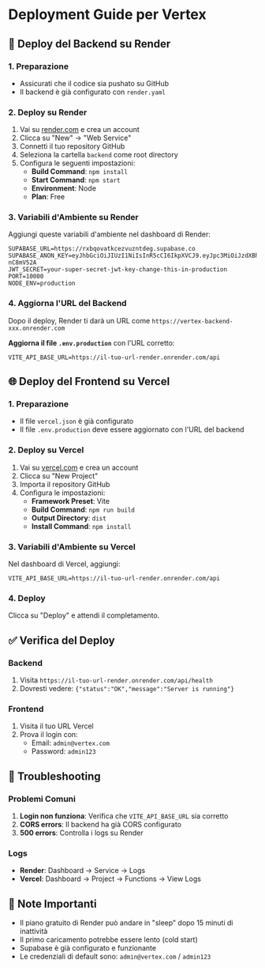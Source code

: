 # Deployment Guide per Vertex

## 🚀 Deploy del Backend su Render

### 1. Preparazione
- Assicurati che il codice sia pushato su GitHub
- Il backend è già configurato con `render.yaml`

### 2. Deploy su Render
1. Vai su [render.com](https://render.com) e crea un account
2. Clicca su "New" → "Web Service"
3. Connetti il tuo repository GitHub
4. Seleziona la cartella `backend` come root directory
5. Configura le seguenti impostazioni:
   - **Build Command**: `npm install`
   - **Start Command**: `npm start`
   - **Environment**: Node
   - **Plan**: Free

### 3. Variabili d'Ambiente su Render
Aggiungi queste variabili d'ambiente nel dashboard di Render:
```
SUPABASE_URL=https://rxbqovatkcezvuzntdeg.supabase.co
SUPABASE_ANON_KEY=eyJhbGciOiJIUzI1NiIsInR5cCI6IkpXVCJ9.eyJpc3MiOiJzdXBhYmFzZSIsInJlZiI6InJ4YnFvdmF0a2NlenZ1em50ZGVnIiwicm9sZSI6ImFub24iLCJpYXQiOjE3NTE1NTUyNDUsImV4cCI6MjA2NzEzMTI0NX0.yfqeMPp7FNcaZZ74WauAw2sgvs7y3of9Vr-nC8mV52A
JWT_SECRET=your-super-secret-jwt-key-change-this-in-production
PORT=10000
NODE_ENV=production
```

### 4. Aggiorna l'URL del Backend
Dopo il deploy, Render ti darà un URL come `https://vertex-backend-xxx.onrender.com`

**Aggiorna il file `.env.production`** con l'URL corretto:
```
VITE_API_BASE_URL=https://il-tuo-url-render.onrender.com/api
```

## 🌐 Deploy del Frontend su Vercel

### 1. Preparazione
- Il file `vercel.json` è già configurato
- Il file `.env.production` deve essere aggiornato con l'URL del backend

### 2. Deploy su Vercel
1. Vai su [vercel.com](https://vercel.com) e crea un account
2. Clicca su "New Project"
3. Importa il repository GitHub
4. Configura le impostazioni:
   - **Framework Preset**: Vite
   - **Build Command**: `npm run build`
   - **Output Directory**: `dist`
   - **Install Command**: `npm install`

### 3. Variabili d'Ambiente su Vercel
Nel dashboard di Vercel, aggiungi:
```
VITE_API_BASE_URL=https://il-tuo-url-render.onrender.com/api
```

### 4. Deploy
Clicca su "Deploy" e attendi il completamento.

## ✅ Verifica del Deploy

### Backend
1. Visita `https://il-tuo-url-render.onrender.com/api/health`
2. Dovresti vedere: `{"status":"OK","message":"Server is running"}`

### Frontend
1. Visita il tuo URL Vercel
2. Prova il login con:
   - Email: `admin@vertex.com`
   - Password: `admin123`

## 🔧 Troubleshooting

### Problemi Comuni
1. **Login non funziona**: Verifica che `VITE_API_BASE_URL` sia corretto
2. **CORS errors**: Il backend ha già CORS configurato
3. **500 errors**: Controlla i logs su Render

### Logs
- **Render**: Dashboard → Service → Logs
- **Vercel**: Dashboard → Project → Functions → View Logs

## 📝 Note Importanti

- Il piano gratuito di Render può andare in "sleep" dopo 15 minuti di inattività
- Il primo caricamento potrebbe essere lento (cold start)
- Supabase è già configurato e funzionante
- Le credenziali di default sono: `admin@vertex.com` / `admin123`